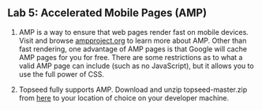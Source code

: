 ## Lab 5: Accelerated Mobile Pages (AMP)

1. AMP is a way to ensure that web pages render fast on mobile devices. Visit and browse <a href='https://www.ampproject.org/learn/overview/' target='_blank'>ampproject.org</a> to learn more about AMP. Other than fast rendering, one advantage of AMP pages is that Google will cache AMP pages for you for free. There are some restrictions as to what a valid AMP page can include (such as no JavaScript), but it allows you to use the full power of CSS. 

2. Topseed fully supports AMP. Download and unzip topseed-master.zip from <a href='https://github.com/topseed/topseed' target='_blank'>here</a> to your location of choice on your developer machine.


